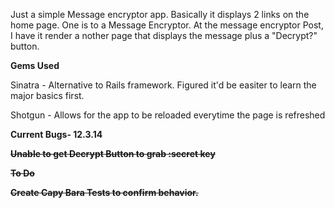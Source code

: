 Just a simple Message encryptor app. Basically it displays 2 links on the home page. One is to a Message Encryptor. At the message encryptor Post, I have it render a nother page that displays the message plus a "Decrypt?" button. 


<p><b>Gems Used</b> </p>
<p> Sinatra - Alternative to Rails framework. Figured it'd be easiter to learn the major basics first.<p>
	<p>Shotgun - Allows for the app to be reloaded everytime the page is refreshed</p>

<p> <b>Current Bugs- 12.3.14<b></p>
<strike><p>Unable to get Decrypt Button to grab :secret key</p><strike>

<p> <b> To Do<b> <p>
	Create Capy Bara Tests to confirm behavior.
